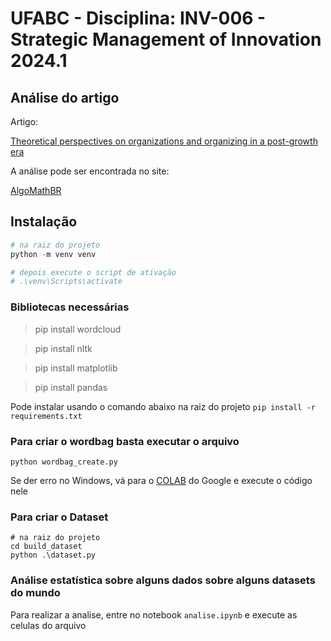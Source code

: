 # UFABC - Disciplina: INV-006 - Strategic Management of Innovation 2024.1

## Análise do artigo

Artigo:

[Theoretical perspectives on organizations and organizing in a post-growth era](https://journals.sagepub.com/doi/10.1177/1350508420973629)

A análise pode ser encontrada no site:

[AlgoMathBR](https://www.algomath.com.br/mestrado/crescimento-ou-decrescimento-economico-eis-a-questao)


## Instalação

```python
# na raiz do projeto
python -m venv venv

# depois execute o script de ativação
# .\venv\Scripts\activate
```

### Bibliotecas necessárias


>pip install wordcloud

>pip install nltk

>pip install matplotlib

>pip install pandas


Pode instalar usando o comando abaixo na raiz do projeto
`pip install -r requirements.txt`

### Para criar o wordbag basta executar o arquivo

`python wordbag_create.py`

Se der erro no Windows, vá para o [COLAB](https://colab.research.google.com/) do Google e execute o código nele


### Para criar o Dataset

```
# na raiz do projeto
cd build_dataset
python .\dataset.py
```

### Análise estatística sobre alguns dados sobre alguns datasets do mundo

Para realizar a analise, entre no notebook `analise.ipynb` e execute as celulas do arquivo
